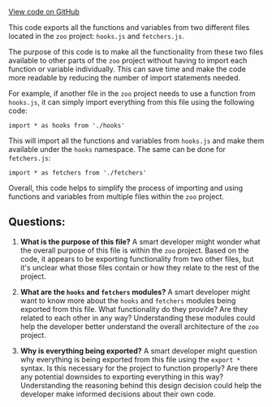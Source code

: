 [View code on GitHub](zoo-labs/zoo/blob/master/core/src/services/graph/index.ts)

This code exports all the functions and variables from two different files located in the `zoo` project: `hooks.js` and `fetchers.js`. 

The purpose of this code is to make all the functionality from these two files available to other parts of the `zoo` project without having to import each function or variable individually. This can save time and make the code more readable by reducing the number of import statements needed.

For example, if another file in the `zoo` project needs to use a function from `hooks.js`, it can simply import everything from this file using the following code:

```
import * as hooks from './hooks'
```

This will import all the functions and variables from `hooks.js` and make them available under the `hooks` namespace. The same can be done for `fetchers.js`:

```
import * as fetchers from './fetchers'
```

Overall, this code helps to simplify the process of importing and using functions and variables from multiple files within the `zoo` project.
## Questions: 
 1. **What is the purpose of this file?** 
A smart developer might wonder what the overall purpose of this file is within the `zoo` project. Based on the code, it appears to be exporting functionality from two other files, but it's unclear what those files contain or how they relate to the rest of the project.

2. **What are the `hooks` and `fetchers` modules?** 
A smart developer might want to know more about the `hooks` and `fetchers` modules being exported from this file. What functionality do they provide? Are they related to each other in any way? Understanding these modules could help the developer better understand the overall architecture of the `zoo` project.

3. **Why is everything being exported?** 
A smart developer might question why everything is being exported from this file using the `export *` syntax. Is this necessary for the project to function properly? Are there any potential downsides to exporting everything in this way? Understanding the reasoning behind this design decision could help the developer make informed decisions about their own code.